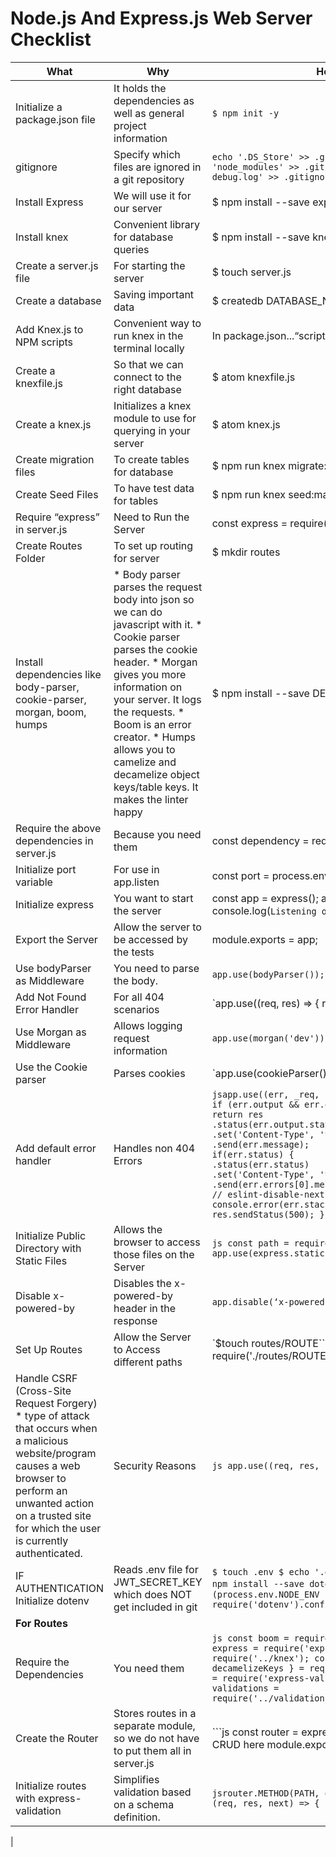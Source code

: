 
# Node.js And Express.js Web Server Checklist

| __What__                                                                                                                                                                                                                      |  __Why__                                                                                                                                                                                                                                                                                                                           |  __How__                                                                                                                                                                                                                                                                                                                                                                                                                                                                                                                                                                                                                                            |
|------------------------------------------------------------------------------------------------------------------------------------------------------------------------------------------------------------------------------|----------------------------------------------------------------------------------------------------------------------------------------------------------------------------------------------------------------------------------------------------------------------------------------------------------------------------------|---------------------------------------------------------------------------------------------------------------------------------------------------------------------------------------------------------------------------------------------------------------------------------------------------------------------------------------------------------------------------------------------------------------------------------------------------------------------------------------------------------------------------------------------------------------------------------------------------------------------------------------------------|
| Initialize a package.json file                                                                                                                                                                                               | It holds the dependencies as well as general project information                                                                                                                                                                                                                                                                 | `$ npm init -y`                                                                                                                                                                                                                                                                                                                                                                                                                                                                                                                                                                                                                                   |
| gitignore                                                                                                                                                                                                                    | Specify which files are ignored in a git repository                                                                                                                                                                                                                                                                              |  ```echo '.DS_Store' >> .gitignore echo 'node_modules' >> .gitignore echo 'npm-debug.log' >> .gitignore ```                                                                                                                                                                                                                                                                                                                                                                                                                                                                                                                                       |
| Install Express                                                                                                                                                                                                              | We will use it for our server                                                                                                                                                                                                                                                                                                    | $ npm install --save express                                                                                                                                                                                                                                                                                                                                                                                                                                                                                                                                                                                                                      |
| Install knex                                                                                                                                                                                                                 | Convenient library for database queries                                                                                                                                                                                                                                                                                          | $ npm install --save knex                                                                                                                                                                                                                                                                                                                                                                                                                                                                                                                                                                                                                         |
| Create a server.js file                                                                                                                                                                                                      | For starting the server                                                                                                                                                                                                                                                                                                          | $ touch server.js                                                                                                                                                                                                                                                                                                                                                                                                                                                                                                                                                                                                                                 |
| Create a database                                                                                                                                                                                                            | Saving important data                                                                                                                                                                                                                                                                                                            | $ createdb DATABASE_NAME                                                                                                                                                                                                                                                                                                                                                                                                                                                                                                                                                                                                                          |
| Add Knex.js to NPM scripts                                                                                                                                                                                                   | Convenient way to run knex in the terminal locally                                                                                                                                                                                                                                                                               | In package.json...“scripts”: {,“knex”: “knex”}...                                                                                                                                                                                                                                                                                                                                                                                                                                                                                                                                                                                                 |
| Create a knexfile.js                                                                                                                                                                                                         | So that we can connect to the right database                                                                                                                                                                                                                                                                                     | $ atom knexfile.js                                                                                                                                                                                                                                                                                                                                                                                                                                                                                                                                           |
| Create a knex.js                                                                                                                                                                                                             | Initializes a knex module to use for querying in your server                                                                                                                                                                                                                                                                     | $ atom knex.js                                                                                                                                                                                                                                                                                                                                                                                                                                                                                                                                                  |
| Create migration files                                                                                                                                                                                                       | To create tables for database                                                                                                                                                                                                                                                                                                    | $ npm run knex migrate:make NAME                                                                                                                                                                                                                                                                                                                                                                                                                                                                                                                                                                                                                  |
| Create Seed Files                                                                                                                                                                                                            | To have test data for tables                                                                                                                                                                                                                                                                                                     | $ npm run knex seed:make 1_NAME                                                                                                                                                                                                                                                                                                                                                                                                                                                                                                                                                                                                                   |
| Require “express” in server.js                                                                                                                                                                                               | Need to Run the Server                                                                                                                                                                                                                                                                                                           | const express = require('express');                                                                                                                                                                                                                                                                                                                                                                                                                                                                                                                                                                                                               |
| Create Routes Folder                                                                                                                                                                                                         | To set up routing for server                                                                                                                                                                                                                                                                                                     | $ mkdir routes                                                                                                                                                                                                                                                                                                                                                                                                                                                                                                                                                                                                                                    |
| Install dependencies like body-parser, cookie-parser, morgan, boom, humps                                                                                                                                                    | * Body parser parses the request body into json so we can do javascript with it. * Cookie parser parses the cookie header. * Morgan gives you more information on your server. It logs the requests. * Boom is an error creator. * Humps allows you to camelize and decamelize object keys/table keys. It makes the linter happy | $ npm install --save DEPENDENCY_NAME                                                                                                                                                                                                                                                                                                                                                                                                                                                                                                                                                                                                              |
| Require the above dependencies in server.js                                                                                                                                                                                  | Because you need them                                                                                                                                                                                                                                                                                                            | const dependency = require(‘dependency’);                                                                                                                                                                                                                                                                                                                                                                                                                                                                                                                                                                                                         |
| Initialize port variable                                                                                                                                                                                                     | For use in app.listen                                                                                                                                                                                                                                                                                                            | const port = process.env.PORT || 8000;                                                                                                                                                                                                                                                                                                                                                                                                                                                                                                                                                                                                            |
| Initialize express                                                                                                                                                                                                           | You want to start the server                                                                                                                                                                                                                                                                                                     | const app = express(); app.listen(port, () => {   console.log(`Listening on port ${port}`); }                                                                                                                                                                                                                                                                                                                                                                                                                                                                                                                                                     |
| Export the Server                                                                                                                                                                                                            | Allow the server to be accessed by the tests                                                                                                                                                                                                                                                                                     | module.exports = app;                                                                                                                                                                                                                                                                                                                                                                                                                                                                                                                                                                                                                             |
| Use bodyParser as Middleware                                                                                                                                                                                                 | You need to parse the body.                                                                                                                                                                                                                                                                                                      | `app.use(bodyParser());`                                                                                                                                                                                                                                                                                                                                                                                                                                                                                                                                                                                                                          |
| Add Not Found Error Handler                                                                                                                                                                                                  | For all 404 scenarios                                                                                                                                                                                                                                                                                                            | `app.use((req, res)  => {      res.sendStatus(404); });                                                                                                                                                                                                                                                                                                                                                                                                                                                                                                                                                                                           |
| Use Morgan as Middleware                                                                                                                                                                                                     | Allows logging request information                                                                                                                                                                                                                                                                                               | `app.use(morgan('dev'));`                                                                                                                                                                                                                                                                                                                                                                                                                                                                                                                                                                                                                         |
| Use the Cookie parser                                                                                                                                                                                                        | Parses cookies                                                                                                                                                                                                                                                                                                                   | `app.use(cookieParser());                                                                                                                                                                                                                                                                                                                                                                                                                                                                                                                                                                                                                         |
| Add default error handler                                                                                                                                                                                                    | Handles non 404 Errors                                                                                                                                                                                                                                                                                                           | ```jsapp.use((err, _req, res, _next) => {         if (err.output && err.output.statusCode) {              return res                         .status(err.output.statusCode)                         .set('Content-Type', 'text/plain')                         .send(err.message);         }         if(err.status) {               return res                         .status(err.status)                         .set('Content-Type', 'text/plain')                         .send(err.errors[0].messages[0])         }          // eslint-disable-next-line no-console          console.error(err.stack);          res.sendStatus(500); }); ``` |
| Initialize Public Directory with Static Files                                                                                                                                                                                | Allows the browser to access those files on the Server                                                                                                                                                                                                                                                                           | ```js const path = require('path'); app.use(express.static('path.join('public))); ```                                                                                                                                                                                                                                                                                                                                                                                                                                                                                                                                                             |
| Disable x-powered-by                                                                                                                                                                                                         | Disables the x-powered-by header in the response                                                                                                                                                                                                                                                                                 | `app.disable(‘x-powered-by’);`                                                                                                                                                                                                                                                                                                                                                                                                                                                                                                                                                                                                                    |
| Set Up Routes                                                                                                                                                                                                                | Allow the Server to Access different paths                                                                                                                                                                                                                                                                                       |  `$touch routes/ROUTE````js const ROUTE = require('./routes/ROUTE; app.use(ROUTE); ```                                                                                                                                                                                                                                                                                                                                                                                                                                                                                                                                                            |
| Handle CSRF (Cross-Site Request Forgery)   * type of attack that occurs when a malicious website/program causes a web browser to perform an unwanted action on a trusted site for which the user is currently authenticated. | Security Reasons                                                                                                                                                                                                                                                                                                                 | ```js app.use((req, res, next => {      }); ```                                                                                                                                                                                                                                                                                                                                                                                                                                                                                                                                                                                                   |
| IF AUTHENTICATION Initialize dotenv                                                                                                                                                                                          | Reads .env file for JWT_SECRET_KEY which does NOT get included in git                                                                                                                                                                                                                                                            | ``` $ touch .env $ echo '.env' >> .gitignore $ npm install --save dotenv ``` ```js if (process.env.NODE_ENV !== 'production') {     require('dotenv').config(); } ```                                                                                                                                                                                                                                                                                                                                                                                                                                                                             |
| __For Routes__                                                                                                                                                                                                                   |                                                                                                                                                                                                                                                                                                                                  |                                                                                                                                                                                                                                                                                                                                                                                                                                                                                                                                                                                                                                                   |
| Require the Dependencies                                                                                                                                                                                                     | You need them                                                                                                                                                                                                                                                                                                                    | ```js const boom = require('boom'); const express = require('express') ;const knex = require('../knex'); const { camelizeKeys, decamelizeKeys } = require('humps'); const ev = require('express-validation'); const validations = require('../validations/books'); ```                                                                                                                                                                                                                                                                                                                                                                            |
| Create the Router                                                                                                                                                                                                            | Stores routes in a separate module, so we do not have to put them all in server.js                                                                                                                                                                                                                                               | ```js const router  = express.Router();  // Some CRUD here  module.exports = router;                                                                                                                                                                                                                                                                                                                                                                                                                                                                                                                                                              |
| Initialize routes with express-validation                                                                                                                                                                                    | Simplifies validation based on a schema definition.                                                                                                                                                                                                                                                                              |  ```jsrouter.METHOD(PATH, ev(validations.METHOD), (req, res, next) => {  ..... }); ```                                                                                                                                                                                                                                                                                                                                                                                                                                                                                                                                                            |
|                                                                                                                                                                                                                              
